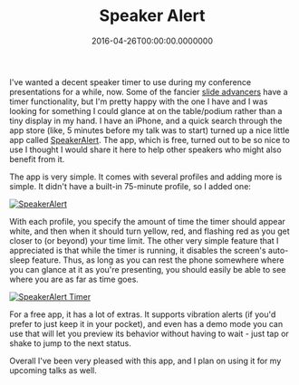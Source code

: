 ﻿---
title: Speaker Alert
date: "2016-04-26T00:00:00.0000000"
featuredImage: /img/iconfull.png
---

I've wanted a decent speaker timer to use during my conference presentations for a while, now. Some of the fancier [slide advancers](http://amzn.to/1SMQsGW) have a timer functionality, but I'm pretty happy with the one I have and I was looking for something I could glance at on the table/podium rather than a tiny display in my hand. I have an iPhone, and a quick search through the app store (like, 5 minutes before my talk was to start) turned up a nice little app called [SpeakerAlert](https://itunes.apple.com/us/app/speaker-alert-speech-presentation/id488585337?mt=8). The app, which is free, turned out to be so nice to use I thought I would share it here to help other speakers who might also benefit from it.

The app is very simple. It comes with several profiles and adding more is simple. It didn't have a built-in 75-minute profile, so I added one:

[![SpeakerAlert](/img/image1-169x300.png)](/img/image1-169x300.png)

With each profile, you specify the amount of time the timer should appear white, and then when it should turn yellow, red, and flashing red as you get closer to (or beyond) your time limit. The other very simple feature that I appreciated is that while the timer is running, it disables the screen's auto-sleep feature. Thus, as long as you can rest the phone somewhere where you can glance at it as you're presenting, you should easily be able to see where you are as far as time goes.

[![SpeakerAlert Timer](/img/image2-300x169.jpg)](/img/image2-300x169.jpg)

For a free app, it has a lot of extras. It supports vibration alerts (if you'd prefer to just keep it in your pocket), and even has a demo mode you can use that will let you preview its behavior without having to wait - just tap or shake to jump to the next status.

Overall I've been very pleased with this app, and I plan on using it for my upcoming talks as well.

